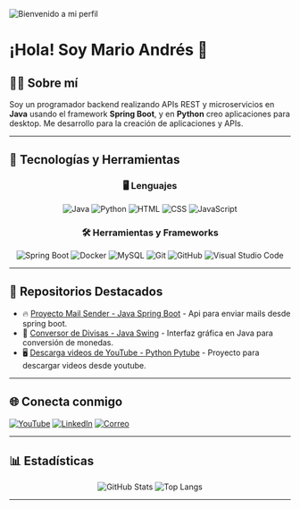 ![Bienvenido a mi perfil](https://via.placeholder.com/1200x300.png?text=Bienvenido+a+mi+perfil+de+GitHub)

# ¡Hola! Soy Mario Andrés 👋

## 🧑‍💻 Sobre mí
Soy un programador backend realizando APIs REST y microservicios en **Java** usando el framework **Spring Boot**, y en **Python** creo aplicaciones para desktop. Me desarrollo para la creación de aplicaciones y APIs.

---

## 🚀 Tecnologías y Herramientas
<div align="center">
  
  ### 🖥️ Lenguajes
  
  ![Java](https://img.shields.io/badge/Java-007396?style=for-the-badge&logo=java&logoColor=white)
  ![Python](https://img.shields.io/badge/Python-3776AB?style=for-the-badge&logo=python&logoColor=white)
  ![HTML](https://img.shields.io/badge/HTML5-E34F26?style=for-the-badge&logo=html5&logoColor=white)
  ![CSS](https://img.shields.io/badge/CSS3-1572B6?style=for-the-badge&logo=css3&logoColor=white)
  ![JavaScript](https://img.shields.io/badge/JavaScript-F7DF1E?style=for-the-badge&logo=javascript&logoColor=black)

  ### 🛠️ Herramientas y Frameworks
  
  ![Spring Boot](https://img.shields.io/badge/Spring_Boot-6DB33F?style=for-the-badge&logo=spring-boot&logoColor=white)
  ![Docker](https://img.shields.io/badge/Docker-2496ED?style=for-the-badge&logo=docker&logoColor=white)
  ![MySQL](https://img.shields.io/badge/MySQL-4479A1?style=for-the-badge&logo=mysql&logoColor=white)
  ![Git](https://img.shields.io/badge/Git-F05032?style=for-the-badge&logo=git&logoColor=white)
  ![GitHub](https://img.shields.io/badge/GitHub-181717?style=for-the-badge&logo=github&logoColor=white)
  ![Visual Studio Code](https://img.shields.io/badge/VS_Code-007ACC?style=for-the-badge&logo=visual-studio-code&logoColor=white)

</div>

---

## 📂 Repositorios Destacados
- 🔥 [Proyecto Mail Sender - Java Spring Boot](https://github.com/LoLgic/SpringBoot-MailSender.git) - Api para enviar mails desde spring boot.
- 🚀 [Conversor de Divisas - Java Swing](https://github.com/LoLgic/Conversor-de-Divisas.git) - Interfaz gráfica en Java para conversión de monedas.
- 🖥️ [Descarga videos de YouTube - Python Pytube](https://github.com/LoLgic/Youtube_download.git) - Proyecto para descargar videos desde youtube.

---

## 🌐 Conecta conmigo
[![YouTube](https://img.shields.io/badge/YouTube-FF0000?style=for-the-badge&logo=youtube&logoColor=white)](https://www.youtube.com/@CodigoFino804)
[![LinkedIn](https://img.shields.io/badge/LinkedIn-0077B5?style=for-the-badge&logo=linkedin&logoColor=white)](https://www.linkedin.com/in/mario-petro-17729b279/)
[![Correo](https://img.shields.io/badge/Correo-EA4335?style=for-the-badge&logo=gmail&logoColor=white)](mailto:petrom2997@gmail.com)

---

## 📊 Estadísticas
<div align="center">
  
  ![GitHub Stats](https://github-readme-stats.vercel.app/api?username=LoLgic&show_icons=true&theme=dark&hide_border=true)
  ![Top Langs](https://github-readme-stats.vercel.app/api/top-langs/?username=LoLgic&layout=compact&theme=dark&hide_border=true)

</div>

---

